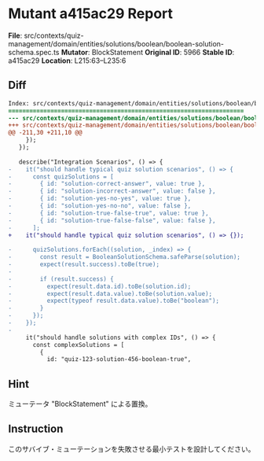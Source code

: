 # Mutant a415ac29 Report

**File**: src/contexts/quiz-management/domain/entities/solutions/boolean/boolean-solution-schema.spec.ts
**Mutator**: BlockStatement
**Original ID**: 5966
**Stable ID**: a415ac29
**Location**: L215:63–L235:6

## Diff

```diff
Index: src/contexts/quiz-management/domain/entities/solutions/boolean/boolean-solution-schema.spec.ts
===================================================================
--- src/contexts/quiz-management/domain/entities/solutions/boolean/boolean-solution-schema.spec.ts	original
+++ src/contexts/quiz-management/domain/entities/solutions/boolean/boolean-solution-schema.spec.ts	mutated #5966
@@ -211,30 +211,10 @@
     });
   });
 
   describe("Integration Scenarios", () => {
-    it("should handle typical quiz solution scenarios", () => {
-      const quizSolutions = [
-        { id: "solution-correct-answer", value: true },
-        { id: "solution-incorrect-answer", value: false },
-        { id: "solution-yes-no-yes", value: true },
-        { id: "solution-yes-no-no", value: false },
-        { id: "solution-true-false-true", value: true },
-        { id: "solution-true-false-false", value: false },
-      ];
+    it("should handle typical quiz solution scenarios", () => {});
 
-      quizSolutions.forEach((solution, _index) => {
-        const result = BooleanSolutionSchema.safeParse(solution);
-        expect(result.success).toBe(true);
-
-        if (result.success) {
-          expect(result.data.id).toBe(solution.id);
-          expect(result.data.value).toBe(solution.value);
-          expect(typeof result.data.value).toBe("boolean");
-        }
-      });
-    });
-
     it("should handle solutions with complex IDs", () => {
       const complexSolutions = [
         {
           id: "quiz-123-solution-456-boolean-true",
```

## Hint

ミューテータ "BlockStatement" による置換。

## Instruction

このサバイブ・ミューテーションを失敗させる最小テストを設計してください。
